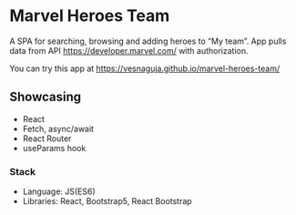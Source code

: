 # Marvel Heroes Team
A SPA for searching, browsing and adding heroes to “My team”. App pulls data from API https://developer.marvel.com/ with authorization.

You can try this app at https://vesnaguja.github.io/marvel-heroes-team/ 

## Showcasing

- React
- Fetch, async/await
- React Router
- useParams hook

### Stack

- Language: JS(ES6)
- Libraries: React, Bootstrap5, React Bootstrap
